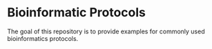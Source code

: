 # Bioinformatic Protocols

The goal of this repository is to provide examples for commonly used bioinformatics protocols.
